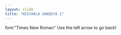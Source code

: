 ```yaml
---
layout: slide
title: "NISCHALA GANGEYA 1"
---
```

font:"Times New Roman"
Use the left arrow to go back!
